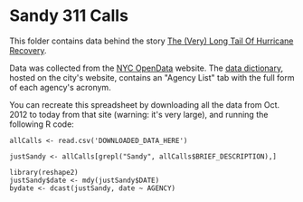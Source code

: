 # Sandy 311 Calls

This folder contains data behind the story [The (Very) Long Tail Of Hurricane Recovery](https://projects.fivethirtyeight.com/sandy-311/).

Data was collected from the [NYC OpenData](https://data.cityofnewyork.us/City-Government/311-Call-Center-Inquiry/tdd6-3ysr) website. The [data dictionary](https://data.cityofnewyork.us/api/views/wewp-mm3p/files/3a563b1d-9e0b-4824-98c7-a308bbc5ce6e?download=true&filename=Call%20Center%20Inquiry%20Data%20Dictionary.xlsx), hosted on the city's  website, contains an "Agency List" tab with the full form of each agency's acronym.

You can recreate this spreadsheet by downloading all the data from Oct. 2012 to today from that site (warning: it's very large), and running the following R code:

```
allCalls <- read.csv('DOWNLOADED_DATA_HERE')

justSandy <- allCalls[grepl("Sandy", allCalls$BRIEF_DESCRIPTION),]

library(reshape2)
justSandy$date <- mdy(justSandy$DATE)
bydate <- dcast(justSandy, date ~ AGENCY)
```